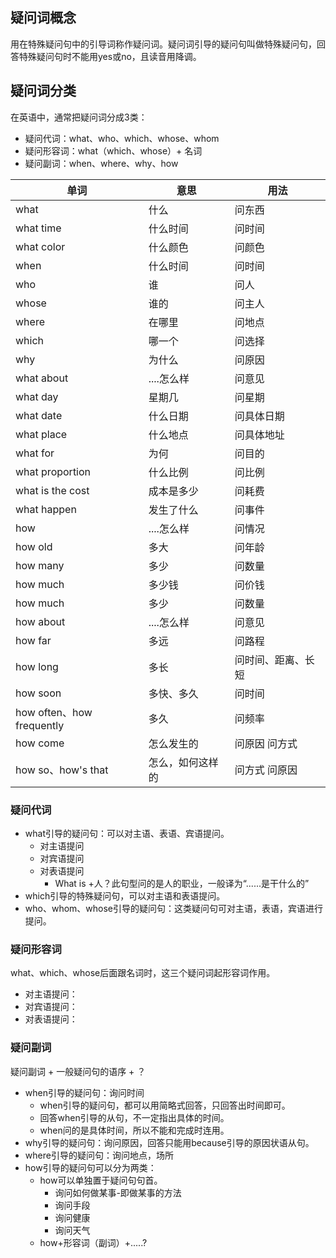 ## 疑问词概念

用在特殊疑问句中的引导词称作疑问词。疑问词引导的疑问句叫做特殊疑问句，回答特殊疑问句时不能用yes或no，且读音用降调。
## 疑问词分类

在英语中，通常把疑问词分成3类：

- 疑问代词：what、who、which、whose、whom
- 疑问形容词：what（which、whose）+ 名词
- 疑问副词：when、where、why、how

| **单词** | **意思** | **用法** |
| --- | --- | --- |
| what | 什么 | 问东西 |
| what time | 什么时间 | 问时间 |
| what color | 什么颜色 | 问颜色 |
| when | 什么时间 | 问时间 |
| who | 谁 | 问人 |
| whose | 谁的 | 问主人 |
| where | 在哪里 | 问地点 |
| which | 哪一个 | 问选择 |
| why | 为什么 | 问原因 |
| what about | ....怎么样 | 问意见 |
| what day | 星期几 | 问星期 |
| what date | 什么日期 | 问具体日期 |
| what place | 什么地点 | 问具体地址 |
| what for | 为何 | 问目的 |
| what proportion | 什么比例 | 问比例 |
| what is the cost | 成本是多少 | 问耗费 |
| what happen | 发生了什么 | 问事件 |
| how | ....怎么样 | 问情况 |
| how old | 多大 | 问年龄 |
| how many | 多少 | 问数量 |
| how much | 多少钱 | 问价钱 |
| how much | 多少 | 问数量 |
| how about | ....怎么样 | 问意见 |
| how far | 多远 | 问路程 |
| how long | 多长 | 问时间、距离、长短 |
| how soon | 多快、多久 | 问时间 |
| how often、how frequently | 多久 | 问频率 |
| how come | 怎么发生的 | 问原因 问方式 |
| how so、how's that | 怎么，如何这样的 | 问方式 问原因 |

### 疑问代词

- what引导的疑问句：可以对主语、表语、宾语提问。
   - 对主语提问
   - 对宾语提问
   - 对表语提问
      - What is +人？此句型问的是人的职业，一般译为“......是干什么的”
- which引导的特殊疑问句，可以对主语和表语提问。
- who、whom、whose引导的疑问句：这类疑问句可对主语，表语，宾语进行提问。
### 疑问形容词
what、which、whose后面跟名词时，这三个疑问词起形容词作用。

- 对主语提问：
- 对宾语提问：
- 对表语提问：
### 疑问副词
疑问副词 +  一般疑问句的语序 +  ？

- when引导的疑问句：询问时间
   - when引导的疑问句，都可以用简略式回答，只回答出时间即可。
   - 回答when引导的从句，不一定指出具体的时间。
   - when问的是具体时间，所以不能和完成时连用。
- why引导的疑问句：询问原因，回答只能用because引导的原因状语从句。
- where引导的疑问句：询问地点，场所
- how引导的疑问句可以分为两类：
   - how可以单独置于疑问句句首。
      - 询问如何做某事-即做某事的方法
      - 询问手段
      - 询问健康
      - 询问天气
   - how+形容词（副词）+.....?
